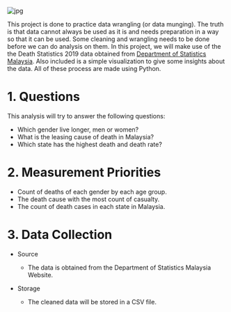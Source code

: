 ![jpg](https://thumbs.dreamstime.com/b/hospital-room-interior-intensive-therapy-patient-ward-medical-tools-row-nursing-care-bed-empty-no-people-modern-clinic-139834092.jpg)

This project is done to practice data wrangling (or data munging). The truth is that data cannot always be used as it is and needs preparation in a way so that it can be used. Some cleaning and wrangling needs to be done before we can do analysis on them. In this project, we will make use of the the Death Statistics 2019 data obtained from [Department of Statistics Malaysia](https://newss.statistics.gov.my/newss-portalx/ep/epFreeDownloadContentSearch.seam?contentId=148840&actionMethod=ep%2FepFreeDownloadContentSearch.xhtml%3AcontentAction.doDisplayContent&cid=162492). Also included is a simple visualization to give some insights about the data. All of these process are made using Python.

# 1. Questions

This analysis will try to answer the following questions:
* Which gender live longer, men or women?
* What is the leasing cause of death in Malaysia?
* Which state has the highest death and death rate?

# 2. Measurement Priorities

* Count of deaths of each gender by each age group. 
* The death cause with the most count of casualty.
* The count of death cases in each state in Malaysia.

# 3. Data Collection

* Source
    * The data is obtained from the Department of Statistics Malaysia Website.

* Storage
    * The cleaned data will be stored in a CSV file.
